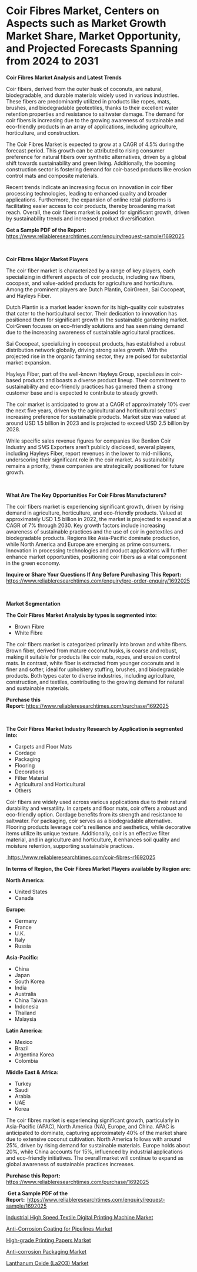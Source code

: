 <p><h1>Coir Fibres Market, Centers on Aspects such as Market Growth Market Share, Market Opportunity, and Projected Forecasts Spanning from 2024 to 2031</h1></p><p><strong>Coir Fibres Market Analysis and Latest Trends</strong></p>
<p><p>Coir fibers, derived from the outer husk of coconuts, are natural, biodegradable, and durable materials widely used in various industries. These fibers are predominantly utilized in products like ropes, mats, brushes, and biodegradable geotextiles, thanks to their excellent water retention properties and resistance to saltwater damage. The demand for coir fibers is increasing due to the growing awareness of sustainable and eco-friendly products in an array of applications, including agriculture, horticulture, and construction.</p><p>The Coir Fibres Market is expected to grow at a CAGR of 4.5% during the forecast period. This growth can be attributed to rising consumer preference for natural fibers over synthetic alternatives, driven by a global shift towards sustainability and green living. Additionally, the booming construction sector is fostering demand for coir-based products like erosion control mats and composite materials. </p><p>Recent trends indicate an increasing focus on innovation in coir fiber processing technologies, leading to enhanced quality and broader applications. Furthermore, the expansion of online retail platforms is facilitating easier access to coir products, thereby broadening market reach. Overall, the coir fibers market is poised for significant growth, driven by sustainability trends and increased product diversification.</p></p>
<p><strong>Get a Sample PDF of the Report:&nbsp;</strong> <a href="https://www.reliableresearchtimes.com/enquiry/request-sample/1692025?utm_campaign=1593&utm_medium=2&utm_source=Github&utm_content=ia&utm_term=18102024&utm_id=coir-fibres">https://www.reliableresearchtimes.com/enquiry/request-sample/1692025</a></p>
<p>&nbsp;</p>
<p><strong>Coir Fibres Major Market Players</strong></p>
<p><p>The coir fiber market is characterized by a range of key players, each specializing in different aspects of coir products, including raw fibers, cocopeat, and value-added products for agriculture and horticulture. Among the prominent players are Dutch Plantin, CoirGreen, Sai Cocopeat, and Hayleys Fiber.</p><p>Dutch Plantin is a market leader known for its high-quality coir substrates that cater to the horticultural sector. Their dedication to innovation has positioned them for significant growth in the sustainable gardening market. CoirGreen focuses on eco-friendly solutions and has seen rising demand due to the increasing awareness of sustainable agricultural practices. </p><p>Sai Cocopeat, specializing in cocopeat products, has established a robust distribution network globally, driving strong sales growth. With the projected rise in the organic farming sector, they are poised for substantial market expansion. </p><p>Hayleys Fiber, part of the well-known Hayleys Group, specializes in coir-based products and boasts a diverse product lineup. Their commitment to sustainability and eco-friendly practices has garnered them a strong customer base and is expected to contribute to steady growth.</p><p>The coir market is anticipated to grow at a CAGR of approximately 10% over the next five years, driven by the agricultural and horticultural sectors' increasing preference for sustainable products. Market size was valued at around USD 1.5 billion in 2023 and is projected to exceed USD 2.5 billion by 2028.</p><p>While specific sales revenue figures for companies like Benlion Coir Industry and SMS Exporters aren’t publicly disclosed, several players, including Hayleys Fiber, report revenues in the lower to mid-millions, underscoring their significant role in the coir market. As sustainability remains a priority, these companies are strategically positioned for future growth.</p></p>
<p>&nbsp;</p>
<p><strong>What Are The Key Opportunities For Coir Fibres Manufacturers?</strong></p>
<p><p>The coir fibers market is experiencing significant growth, driven by rising demand in agriculture, horticulture, and eco-friendly products. Valued at approximately USD 1.5 billion in 2022, the market is projected to expand at a CAGR of 7% through 2030. Key growth factors include increasing awareness of sustainable practices and the use of coir in geotextiles and biodegradable products. Regions like Asia-Pacific dominate production, while North America and Europe are emerging as prime consumers. Innovation in processing technologies and product applications will further enhance market opportunities, positioning coir fibers as a vital component in the green economy.</p></p>
<p><strong>Inquire or Share Your Questions If Any Before Purchasing This Report:</strong> <a href="https://www.reliableresearchtimes.com/enquiry/pre-order-enquiry/1692025?utm_campaign=1593&utm_medium=2&utm_source=Github&utm_content=ia&utm_term=18102024&utm_id=coir-fibres">https://www.reliableresearchtimes.com/enquiry/pre-order-enquiry/1692025</a></p>
<p>&nbsp;</p>
<p><strong>Market Segmentation</strong></p>
<p><strong>The Coir Fibres Market Analysis by types is segmented into:</strong></p>
<p><ul><li>Brown Fibre</li><li>White Fibre</li></ul></p>
<p><p>The coir fibers market is categorized primarily into brown and white fibers. Brown fiber, derived from mature coconut husks, is coarse and robust, making it suitable for products like coir mats, ropes, and erosion control mats. In contrast, white fiber is extracted from younger coconuts and is finer and softer, ideal for upholstery stuffing, brushes, and biodegradable products. Both types cater to diverse industries, including agriculture, construction, and textiles, contributing to the growing demand for natural and sustainable materials.</p></p>
<p><strong>Purchase this Report:&nbsp;</strong><a href="https://www.reliableresearchtimes.com/purchase/1692025?utm_campaign=1593&utm_medium=2&utm_source=Github&utm_content=ia&utm_term=18102024&utm_id=coir-fibres">https://www.reliableresearchtimes.com/purchase/1692025</a></p>
<p>&nbsp;</p>
<p><strong>The Coir Fibres Market Industry Research by Application is segmented into:</strong></p>
<p><ul><li>Carpets and Floor Mats</li><li>Cordage</li><li>Packaging</li><li>Flooring</li><li>Decorations</li><li>Filter Material</li><li>Agricultural and Horticultural</li><li>Others</li></ul></p>
<p><p>Coir fibers are widely used across various applications due to their natural durability and versatility. In carpets and floor mats, coir offers a robust and eco-friendly option. Cordage benefits from its strength and resistance to saltwater. For packaging, coir serves as a biodegradable alternative. Flooring products leverage coir's resilience and aesthetics, while decorative items utilize its unique texture. Additionally, coir is an effective filter material, and in agriculture and horticulture, it enhances soil quality and moisture retention, supporting sustainable practices.</p></p>
<p><a href="https://www.reliableresearchtimes.com/coir-fibres-r1692025?utm_campaign=1593&utm_medium=2&utm_source=Github&utm_content=ia&utm_term=18102024&utm_id=coir-fibres">&nbsp;https://www.reliableresearchtimes.com/coir-fibres-r1692025</a></p>
<p><strong>In terms of Region, the Coir Fibres Market Players available by Region are:</strong></p>
<p>
    <p> <strong> North America: </strong>
        <ul>
            <li>United States</li>
            <li>Canada</li>
        </ul>
        </p> 
    <p> <strong> Europe: </strong>
        <ul>
            <li>Germany</li>
            <li>France</li>
            <li>U.K.</li>
            <li>Italy</li>
            <li>Russia</li>
        </ul>
        </p> 
    <p> <strong> Asia-Pacific: </strong>
        <ul>
            <li>China</li>
            <li>Japan</li>
            <li>South Korea</li>
            <li>India</li>
            <li>Australia</li>
            <li>China Taiwan</li>
            <li>Indonesia</li>
            <li>Thailand</li>
            <li>Malaysia</li>
        </ul>
        </p> 
    <p> <strong> Latin America: </strong>
        <ul>
            <li>Mexico</li>
            <li>Brazil</li>
            <li>Argentina Korea</li>
            <li>Colombia</li>
        </ul>
        </p> 
    <p> <strong> Middle East & Africa: </strong>
        <ul>
            <li>Turkey</li>
            <li>Saudi</li>
            <li>Arabia</li>
            <li>UAE</li>
            <li>Korea</li>
        </ul>
    </p>
    </p>
<p><p>The coir fibres market is experiencing significant growth, particularly in Asia-Pacific (APAC), North America (NA), Europe, and China. APAC is anticipated to dominate, capturing approximately 40% of the market share due to extensive coconut cultivation. North America follows with around 25%, driven by rising demand for sustainable materials. Europe holds about 20%, while China accounts for 15%, influenced by industrial applications and eco-friendly initiatives. The overall market will continue to expand as global awareness of sustainable practices increases.</p></p>
<p><strong>Purchase this Report: </strong><a href="https://www.reliableresearchtimes.com/purchase/1692025?utm_campaign=1593&utm_medium=2&utm_source=Github&utm_content=ia&utm_term=18102024&utm_id=coir-fibres">https://www.reliableresearchtimes.com/purchase/1692025</a></p>
<p>&nbsp;<strong>Get a Sample PDF of the Report:&nbsp;&nbsp;</strong><a href="https://www.reliableresearchtimes.com/enquiry/request-sample/1692025?utm_campaign=1593&utm_medium=2&utm_source=Github&utm_content=ia&utm_term=18102024&utm_id=coir-fibres">https://www.reliableresearchtimes.com/enquiry/request-sample/1692025</a></p>
<p><strong></strong></p>
<p><p><a href="https://github.com/AshikRahman665/Market-Research-Report-List-1/blob/main/industrial-high-speed-textile-digital-printing-machine-market.md?utm_campaign=1593&utm_medium=2&utm_source=Github&utm_content=ia&utm_term=18102024&utm_id=coir-fibres">Industrial High Speed Textile Digital Printing Machine Market</a></p><p><a href="https://www.linkedin.com/pulse/anti-corrosion-coating-pipelines-market-size-share-competitive-5zgkf?utm_campaign=1593&utm_medium=2&utm_source=Github&utm_content=ia&utm_term=18102024&utm_id=coir-fibres">Anti-Corrosion Coating for Pipelines Market</a></p><p><a href="https://www.linkedin.com/pulse/future-innovation-global-high-grade-printing-papers-market-growth-nggtf?utm_campaign=1593&utm_medium=2&utm_source=Github&utm_content=ia&utm_term=18102024&utm_id=coir-fibres">High-grade Printing Papers Market</a></p><p><a href="https://www.linkedin.com/pulse/disruption-innovation-anti-corrosion-packaging-industry-market-xon7f?utm_campaign=1593&utm_medium=2&utm_source=Github&utm_content=ia&utm_term=18102024&utm_id=coir-fibres">Anti-corrosion Packaging Market</a></p><p><a href="https://www.linkedin.com/pulse/lanthanum-oxide-la2o3-market-size-share-growth-analysis-type-8okbf?utm_campaign=1593&utm_medium=2&utm_source=Github&utm_content=ia&utm_term=18102024&utm_id=coir-fibres">Lanthanum Oxide (La2O3) Market</a></p></p>